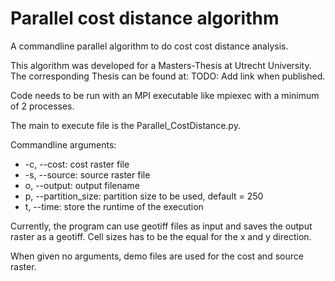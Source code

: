 # Parallel cost distance algorithm

A commandline parallel algorithm to do cost cost distance analysis.

This algorithm was developed for a Masters-Thesis at Utrecht University.
The corresponding Thesis can be found at: TODO: Add link when published.

Code needs to be run with an MPI executable like mpiexec with a minimum of 2 processes.

The main to execute file is the Parallel_CostDistance.py.

Commandline arguments:
- -c, --cost: cost raster file
- -s, --source: source raster file
- o, --output: output filename
- p, --partition_size: partition size to be used, default = 250
- t, --time: store the runtime of the execution

Currently, the program can use geotiff files as input and saves the output raster as a geotiff.
Cell sizes has to be the equal for the x and y direction.

When given no arguments, demo files are used for the cost and source raster.